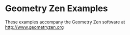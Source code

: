 Geometry Zen Examples
=====================

These examples accompany the Geometry Zen software at http://www.geometryzen.org
